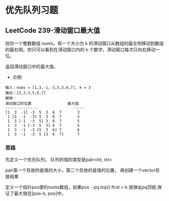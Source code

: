 # 优先队列习题
## LeetCode 239-滑动窗口最大值
给你一个整数数组 nums，有一个大小为 k 的滑动窗口从数组的最左侧移动到数组的最右侧。你只可以看到在滑动窗口内的 k 个数字。滑动窗口每次只向右移动一位。

返回滑动窗口中的最大值。

* 示例
```
输入：nums = [1,3,-1,-3,5,3,6,7], k = 3
输出：[3,3,5,5,6,7]
解释：
滑动窗口的位置                最大值
---------------               -----
[1  3  -1] -3  5  3  6  7       3
 1 [3  -1  -3] 5  3  6  7       3
 1  3 [-1  -3  5] 3  6  7       5
 1  3  -1 [-3  5  3] 6  7       5
 1  3  -1  -3 [5  3  6] 7       6
 1  3  -1  -3  5 [3  6  7]      7

```

### 思路
先定义一个优先队列， 队列的值的类型是pair<int, int>

pair第一个存放的是值的大小，第二个存放的是值的位置， 再创建一个vector<int>存放结果
  
定义一个指针pos便利nums数组，如果pos - pq.top().first > k 就弹出pq顶部,保证了最大值在[pos-k, pos]中。
